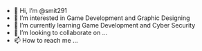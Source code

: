 - 👋 Hi, I’m @smit291
- 👀 I’m interested in Game Development and Graphic Designing
- 🌱 I’m currently learning Game Development and Cyber Security
- 💞️ I’m looking to collaborate on ...
- 📫 How to reach me ...

<!---
smit291/smit291 is a ✨ special ✨ repository because its `README.md` (this file) appears on your GitHub profile.
You can click the Preview link to take a look at your changes.
--->

